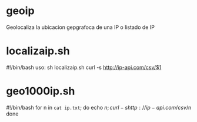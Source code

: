 # geoip

Geolocaliza la ubicacion gepgrafoca de una IP o listado de IP

# localizaip.sh
#!/bin/bash
uso: sh localizaip.sh <IP>
curl -s http://ip-api.com/csv/$1

# geo1000ip.sh
#!/bin/bash
for n in `cat ip.txt`; do echo $n ;curl -s http://ip-api.com/csv/$n
done
